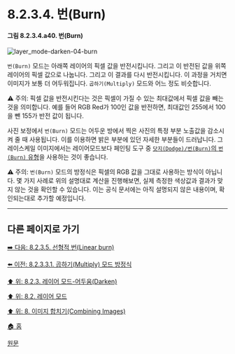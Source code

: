 # 8.2.3.4. 번(Burn)
#### 그림 8.2.3.4.a40. 번(Burn)
![layer_mode-darken-04-burn](https://github.com/wonder13662/gimp/assets/15767104/f00ffb08-9d77-4c59-9473-964ef58e1b90)

`번(Burn)` 모드는 아래쪽 레이어의 픽셀 값을 반전시킵니다. 그리고 이 반전된 값을 위쪽 레이어의 픽셀 값으로 나눕니다. 그리고 이 결과를 다시 반전시킵니다. 이 과정을 거치면 이미지가 보통 더 어두워집니다. `곱하기(Multiply)` 모드와 어느 정도 비슷합니다.

⚠️ 주의: 픽셀 값을 반전시킨다는 것은 픽셀이 가질 수 있는 최대값에서 픽셀 값을 빼는 것을 의미합니다. 예를 들어 RGB Red가 100인 값을 반전하면, 최대값인 255에서 100을 뺀 155가 반전 값이 됩니다.

사진 보정에서 `번(Burn)` 모드는 어두운 방에서 찍은 사진의 특정 부분 노출값을 감소시켜 줄 때 사용됩니다. 이를 이용하면 밝은 부분에 있던 자세한 부분들이 드러납니다. 그레이스케일 이미지에서는 레이어모드보다 페인팅 도구 중 [`닷지(Dodge)/번(Burn)`의 `번(Burn)` 유형](./14-03-17-00-dodge-burn.md)을 사용하는 것이 좋습니다. 

⚠️ 주의: `번(Burn)` 모드의 방정식은 픽셀의 RGB 값을 그대로 사용하는 방식이 아닙니다. 몇 가지 사례로 위의 설명대로 계산을 진행해보면, 실제 측정한 색상값과 결과가 맞지 않는 것을 확인할 수 있습니다. 이는 공식 문서에는 아직 설명되지 않은 내용이며, 확인되는대로 추가할 예정입니다.

***

## 다른 페이지로 가기

[➡️ 다음: 8.2.3.5. 선형적 번(Linear burn)](./08-02-03-05-00-linear_burn.md)

[⬅️ 이전: 8.2.3.3.1. 곱하기(Multiply) 모드 방정식](./08-02-03-03-01-equation.md)

[⬆️ 위: 8.2.3. 레이어 모드-어두움(Darken)](./08-02-03-00-darken-layer-modes.md)

[⬆️ 위: 8.2. 레이어 모드](./08-02-00-layer-modes.md)

[⬆️ 위: 8. 이미지 합치기(Combining Images)](./08-00-combining-images.md)

[🏠 홈](./00-home.md)

[원문](https://docs.gimp.org/2.10/ko/layer-mode-group-lighten.html)
